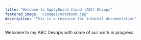 ```yaml
---
title: "Welcome to ApplyBoard Cloud (ABC) Devops"
featured_image: '/images/notebook.jpg'
description: "This is a resource for intarnal documentation"
---
```

Welcome to my ABC Devops with some of our work in progress.
